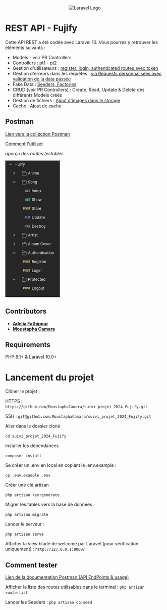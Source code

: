 <p align="center"><img src="https://i.ibb.co/9wTzFsf/FUJI-LOGO-2-4.png" alt="Laravel Logo"></p>

# REST API - Fujify

Cette API REST a été codée avec Laravel 10. Vous pourrez y retrouver les éléments suivants :

- Models - voir PR Controllers
- Controllers : [pt1](https://github.com/MoustaphaCamara/suivi_projet_2024_Fujify/pull/1/files) - [pt2](https://github.com/MoustaphaCamara/suivi_projet_2024_Fujify/pull/2/files)
- Gestion d'utilisateurs : [register, login, authenticated routes avec token](https://github.com/MoustaphaCamara/suivi_projet_2024_Fujify/pull/6)
- Gestion d'erreurs dans les
  requêtes : [via Requests personnalisées avec validation de la data passée](https://github.com/MoustaphaCamara/suivi_projet_2024_Fujify/pull/4/files)
- Fake Data : [Seeders, Factories](https://github.com/MoustaphaCamara/suivi_projet_2024_Fujify/pull/3/files)
- CRUD (voir PR Controllers) : Create, Read, Update & Delete des différents Models créés
- Gestion de
  fichiers : [Ajout d'images dans le storage](https://github.com/MoustaphaCamara/suivi_projet_2024_Fujify/pull/5/files)
- Cache : [Ajout de cache](https://github.com/MoustaphaCamara/suivi_projet_2024_Fujify/pull/8/files)

## Postman

[Lien vers la collection Postman](https://lunar-sunset-959508.postman.co/workspace/bsOft~6f6d8a7c-71d1-425f-9fc2-58ea6cf7af2e/collection/24000334-cf0b03c0-3269-4336-bebf-985c1937de15?action=share&creator=24000334&active-environment=24000334-77b67695-9f27-49ff-9043-40090206b5e5)

[Comment l'utiliser](#comment-tester)

_aperçu des routes testables_

![img_1.png](img_1.png)

## Contributors

- **[Adelia Fathipour](https://github.com/SajedehAdelia)**
- **[Moustapha Camara](https://github.com/MoustaphaCamara)**

## Requirements

PHP 8.1+ & Laravel 10.0+

# Lancement du projet

Clôner le projet :

HTTPS :
`https://github.com/MoustaphaCamara/suivi_projet_2024_Fujify.git`

SSH :
`git@github.com:MoustaphaCamara/suivi_projet_2024_Fujify.git`

Aller dans le dossier cloné

`cd suivi_projet_2024_Fujify`

Installer les dépendances

`composer install`

Se créer un .env en local en copiant le .env.example :

`cp .env.example .env`

Créer une clé artisan

`php artisan key:generate`

Migrer les tables vers la base de données :

`php artisan migrate`

Lancer le serveur :

`php artisan serve`

Afficher la view blade de welcome par Laravel (pour vérification uniquement) : `http://127.0.0.1:8000/`

## Comment tester

[Lien de la documentation Postman (API EndPoints & usage)](https://documenter.getpostman.com/view/24000334/2sA2xfZZQ1)

Afficher la liste des routes utilisables dans le terminal :
`php artisan route:list`

Lancer les Seeders :
`php artisan db:seed`
